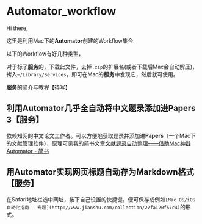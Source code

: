 # Automator_workflow

Hi there,

这里是利用Mac下的**Automator**创建的Workflow集合

以下的Workflow有好几种类型，

对于标了**服务**的，下载此文件，去掉`.zip`的扩展名(或者下载后Mac会自动解压)，拷入`~/Library/Services`，即可在Mac的**服务**中发现它，然后就可使用。

**服务**的简介与教程【待写】

## 利用Automator几乎全自动将中文题录添加进Papers 3【服务】

依赖知网的中文论文工作者。可以方便地获取题录并添加进**Papers**（一个Mac下的文献管理软件），原理可见我的简书文章[文献题录自动整理——借助Mac神器Automator - 简书](http://www.jianshu.com/p/346a86b61ab0)



## 用Automator实现网页标题自动存为Markdown格式【服务】

在Safari地址栏选中网址，按下自己设置的快捷键，便可保存成例如`[Mac OS/iOS自动化指南 - 专题](http://www.jianshu.com/collection/27fa120f57c4)`的形式。

